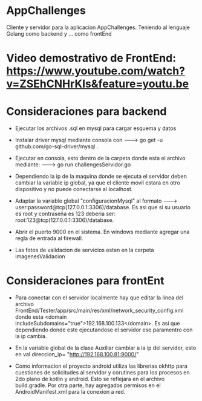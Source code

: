 # AppChallenges
Cliente y servidor para la aplicacion AppChallenges. Teniendo al lenguaje Golang como backend y ... como frontEnd

# Video demostrativo de FrontEnd: https://www.youtube.com/watch?v=ZSEhCNHrKIs&feature=youtu.be

# Consideraciones para backend

* Ejecutar los archivos .sql en mysql para cargar esquema y datos

* Instalar driver mysql mediante consola con ---> go get -u github.com/go-sql-driver/mysql . 

* Ejecutar en consola, esto dentro de la carpeta donde esta el archivo mediante:  ---> go run challengesServidor.go

* Dependiendo la ip de la maquina donde se ejecuta el servidor deben cambiar la variable ip global, ya que el cliente movil estara en otro dispositivo y no puede conectarse al localhost.

* Adaptar la variable global "configuracionMysql" al formato ---> user:password@tcp(127.0.0.1:3306)/database.
Es asi que si su usuario es root y contraseña es 123 deberia ser:  root:123@tcp(127.0.0.1:3306)/database.

* Abrir el puerto 9000 en el sistema. En windows mediante agregar una regla de entrada al firewall.

* Las fotos de validacion de servicios estan en la carpeta imagenesValidacion

# Consideraciones para frontEnt

* Para conectar con el servidor localmente hay que editar la linea del archivo FrontEnd/Tester/app/src/main/res/xml/network_security_config.xml donde esta \<domain includeSubdomains="true">192.168.100.133\</domain>. Es asi que dependiendo donde este ejecutandose el servidor ese paramentro con la ip cambia.

* En la variable global de la clase Auxiliar cambiar a la ip del servidor, esto en val direccion_ip= "http://192.168.100.81:9000/"

* Como informacion el proyecto android utiliza las librerias okhttp para cuestiones de solicitudes al servidor y corutines para los procesos en 2do plano de kotlin y android. Esto se reflejara en el archivo build.gradle. Por otra parte, hay agregados permisos en el AndroidManifest.xml para la conexion a red.

